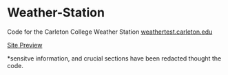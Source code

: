 # Weather-Station

Code for the Carleton College Weather Station
<a href="http://weathertest.carleton.edu/index.php"> weathertest.carleton.edu </a>





[Site Preview](https://www.youtube.com/watch?v=xpv3WDESVF0&feature=youtu.be)

*sensitve information, and crucial sections have been redacted thought the code.
